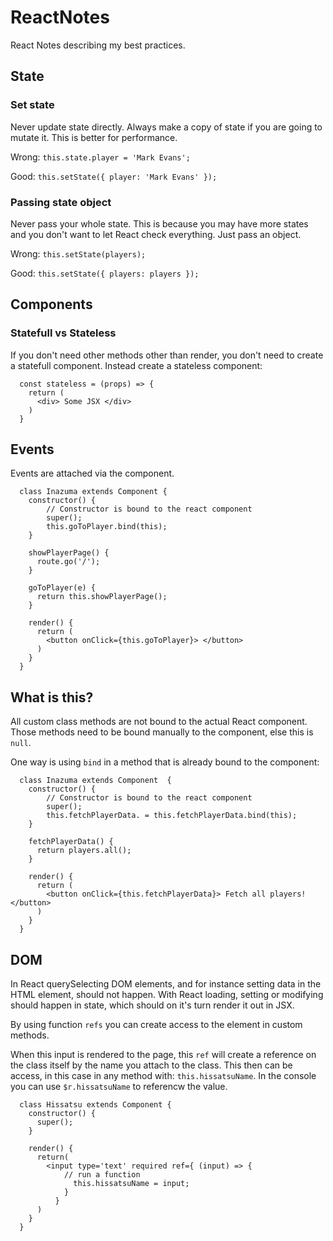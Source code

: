 # ReactNotes
React Notes describing my best practices.

## State

### Set state
Never update state directly. Always make a copy of state if you are going to mutate it. This is better for performance.


Wrong:
`this.state.player = 'Mark Evans';`


Good:
`this.setState({ player: 'Mark Evans' });`

### Passing state object
Never pass your whole state. This is because you may have more states and you don't want to let React check everything. Just pass an object.


Wrong:
`this.setState(players);`


Good:
`this.setState({ players: players });`


## Components

### Statefull vs Stateless
If you don't need other methods other than render, you don't need to create a statefull component. Instead create a stateless component:

```
  const stateless = (props) => {
    return (
      <div> Some JSX </div>
    )
  }
```

## Events
Events are attached via the component.


```
  class Inazuma extends Component {
    constructor() {
        // Constructor is bound to the react component
        super();
        this.goToPlayer.bind(this);
    }

    showPlayerPage() {
      route.go('/');
    }
    
    goToPlayer(e) {
      return this.showPlayerPage();
    }

    render() {
      return (
        <button onClick={this.goToPlayer}> </button>
      )
    }
  }
```

## What is this?
All custom class methods are not bound to the actual React component. Those methods need to be bound manually to the component, else this is `null`.

One way is using `bind` in a method that is already bound to the component:

```
  class Inazuma extends Component  {
    constructor() {
        // Constructor is bound to the react component
        super();
        this.fetchPlayerData. = this.fetchPlayerData.bind(this);
    }

    fetchPlayerData() {
      return players.all();
    }

    render() {
      return (
        <button onClick={this.fetchPlayerData}> Fetch all players! </button>
      )
    }
  }
```


## DOM
In React querySelecting DOM elements, and for instance setting data in the HTML element, should not happen. With React loading, setting or modifying should happen in state, which should on it's turn render it out in JSX.

By using function `refs` you can create access to the element in custom methods.

When this input is rendered to the page, this `ref` will create a reference on the class itself by the name you attach to the class. This then can be access, in this case in any method with: `this.hissatsuName`. In the console you can use `$r.hissatsuName` to referencw the value.

```
  class Hissatsu extends Component {
    constructor() {
      super();
    }

    render() {
      return(
        <input type='text' required ref={ (input) => {
            // run a function
              this.hissatsuName = input;
            }
          }  
      )
    }
  }
```
